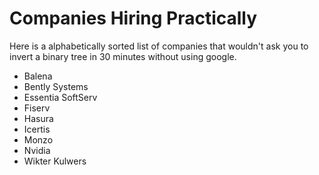 # Companies Hiring Practically

Here is a alphabetically sorted list of companies that wouldn't ask you to invert a 
binary tree in 30 minutes without using google.

- Balena
- Bently Systems
- Essentia SoftServ
- Fiserv
- Hasura
- Icertis
- Monzo
- Nvidia
- Wikter Kulwers
